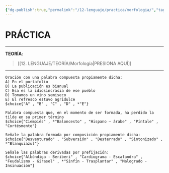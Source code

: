 ```yaml
---
{"dg-publish":true,"permalink":"/12-lenguaje/practica/morfologia/","tags":["Lenguaje","Práctica"]}
---
```


# PRÁCTICA
---
**TEORÍA**:
>[[12. LENGUAJE/TEORÍA/Morfología\|PRESIONA AQUÍ]]

---

```exercise
Oración con una palabra compuesta propiamente dicha:
A) En el portafolio
B) La publicación es bianual
C) Esa es la idiosincrasia de ese pueblo
D) Tomamos un vino semiseco
E) El refresco estuvo agridulce
$choice{"A" , "B" , "C" , "D" , *"E"}
```

```exercise
Palabra compuesta que, en el momento de ser formada, ha perdido la tilde en su primer término
$choice{"Ciempiés" , *"Baloncesto" , "Hispano – árabe" , "Píntale" , "Cortésmente"}
```

```exercise
Señale la palabra formada por composición propiamente dicha:
$choice{"Desventurado" , "Subversión" , "Desterrado" , "Sintonizado" , *"Blanquiazul"}
```

```exercise
Señale las palabras derivadas por prefijación:
$choice{"Albóndiga - Beriberi" , "Cardiograma - Escafandra" , "Feudalismo - Girasol" , *"Sinfín - Trasplantar" , "Malogrado - Insinuación"}
```

